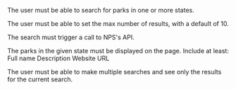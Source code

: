 The user must be able to search for parks in one or more states.

The user must be able to set the max number of results, with a default of 10.

The search must trigger a call to NPS's API.

The parks in the given state must be displayed on the page. Include at least:
  Full name
  Description
  Website URL
  
The user must be able to make multiple searches and see only the results for the current search.